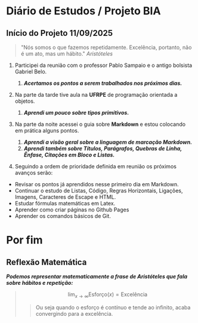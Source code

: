 # Diário de Estudos / Projeto BIA

## Início do Projeto 11/09/2025

> "Nós somos o que fazemos repetidamente.
> Excelência, portanto, não é um ato, mas um hábito." *Aristóteles*

1. Participei da reunião com o professor Pablo Sampaio e o antigo bolsista Gabriel Belo.
     1. ***Acertamos os pontos a serem trabalhados nos próximos dias.***
   
2. Na parte da tarde tive aula na **UFRPE** de programação orientada a objetos.
     1. ***Aprendi um pouco sobre tipos primitivos.***
   
3. Na parte da noite acessei o guia sobre **Markdown** e estou colocando em prática alguns pontos.
     1. ***Aprendi a visão geral sobre a linguagem de marcação **Markdown**.***
     2. ***Aprendi também sobre Títulos, Parágrafos, Quebras de Linha, Ênfase, Citações em Bloco e Listas.***
4. Seguindo a ordem de prioridade definida em reunião os próximos avanços serão:
 - Revisar os pontos já aprendidos nesse primeiro dia em Markdown.
 - Continuar o estudo de Listas, Código, Regras Horizontais, Ligações, Imagens, Caracteres de Escape e HTML.
 - Estudar fórmulas matemáticas em Latex.
 - Aprender como criar páginas no Github Pages
 - Aprender os comandos básicos de Git.
  # Por fim 
  ## Reflexão Matemática
***Podemos representar matematicamente a frase de Aristóteles que fala sobre hábitos e repetição:***
> $$
> \lim_{x \to \infty} \text{Esforço}(x) = \text{Excelência}
> $$
>> Ou seja quando o esforço é contínuo e tende ao infinito, acaba convergindo para a excelência.